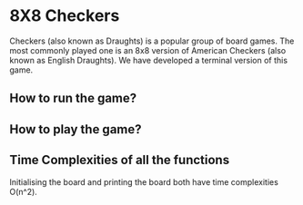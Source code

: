 <!-- ************Information regarding 8X8 Checkers************ -->

# 8X8 Checkers
Checkers (also known as Draughts) is a popular group of board games. The most commonly played one is an 8x8 version of American Checkers (also known as English Draughts). 
We have developed a terminal version of this game.

## How to run the game?

## How to play the game?

## Time Complexities of all the functions
Initialising the board and printing the board both have time complexities O(n^2).

